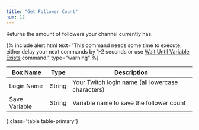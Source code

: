 ```yaml
---
title: "Get Follower Count"
num: 12
---
```


Returns the amount of followers your channel currently has.

{% include alert.html text="This command needs some time to execute, either delay your next commands by 1-2 seconds or use <a href='/commands/statements#waituntilvariableexists'>Wait Until Variable Exists</a> command." type="warning" %} 

| Box Name | Type | Description | 
|-------|--------|--------
|Login Name|String|Your Twitch login name (all lowercase characters)
|Save Variable|String|Variable name to save the follower count
{:class='table table-primary'}










